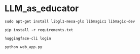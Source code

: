 # LLM_as_educator

    sudo apt-get install libgl1-mesa-glx libmagic1 libmagic-dev

    pip install -r requirements.txt

    huggingface-cli login

    python web_app.py

